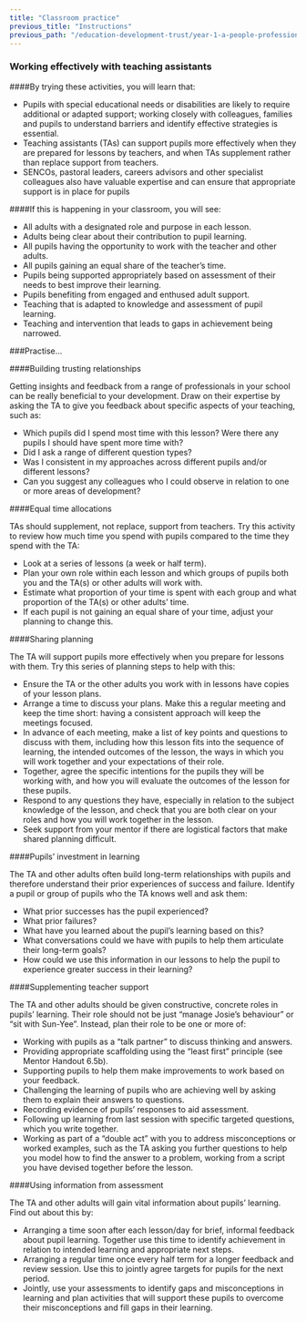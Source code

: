```yaml
---
title: "Classroom practice"
previous_title: "Instructions"
previous_path: "/education-development-trust/year-1-a-people-profession/summer-week-4-ect-instructions"
---
```


### Working effectively with teaching assistants

####By trying these activities, you will learn that: 

- Pupils with special educational needs or disabilities are likely to require additional or adapted support; working closely with colleagues, families and pupils to understand barriers and identify effective strategies is essential.
- Teaching assistants (TAs) can support pupils more effectively when they are prepared for lessons by teachers, and when TAs supplement rather than replace support from teachers.
- SENCOs, pastoral leaders, careers advisors and other specialist colleagues also have valuable expertise and can ensure that appropriate support is in place for pupils

####If this is happening in your classroom, you will see:
- All adults with a designated role and purpose in each lesson. 
- Adults being clear about their contribution to pupil learning. 
- All pupils having the opportunity to work with the teacher and other adults. 
- All pupils gaining an equal share of the teacher’s time. 
- Pupils being supported appropriately based on assessment of their needs to best improve their learning. 
- Pupils benefiting from engaged and enthused adult support. 
- Teaching that is adapted to knowledge and assessment of pupil learning. 
- Teaching and intervention that leads to gaps in achievement being narrowed.


###Practise…

####Building trusting relationships

Getting insights and feedback from a range of professionals in your school can be really beneficial to your development. Draw on their expertise by asking the TA to give you feedback about specific aspects of your teaching, such as:

- Which pupils did I spend most time with this lesson? Were there any pupils I should have spent more time with?
- Did I ask a range of different question types?
- Was I consistent in my approaches across different pupils and/or different lessons?
- Can you suggest any colleagues who I could observe in relation to one or more areas of development?

####Equal time allocations

TAs should supplement, not replace, support from teachers. Try this activity to review how much time you spend with pupils compared to the time they spend with the TA:

- Look at a series of lessons (a week or half term).
- Plan your own role within each lesson and which groups of pupils both you and the TA(s) or other adults will work with.
- Estimate what proportion of your time is spent with each group and what proportion of the TA(s) or other adults’ time. 
- If each pupil is not gaining an equal share of your time, adjust your planning to change this. 

####Sharing planning

The TA will support pupils more effectively when you prepare for lessons with them. Try this series of planning steps to help with this:

- Ensure the TA or the other adults you work with in lessons have copies of your lesson plans.
- Arrange a time to discuss your plans. Make this a regular meeting and keep the time short: having a consistent approach will keep the meetings focused. 
- In advance of each meeting, make a list of key points and questions to discuss with them, including how this lesson fits into the sequence of learning, the intended outcomes of the lesson, the ways in which you will work together and your expectations of their role.
- Together, agree the specific intentions for the pupils they will be working with, and how you will evaluate the outcomes of the lesson for these pupils.
- Respond to any questions they have, especially in relation to the subject knowledge of the lesson, and check that you are both clear on your roles and how you will work together in the lesson. 
- Seek support from your mentor if there are logistical factors that make shared planning difficult. 

####Pupils’ investment in learning

The TA and other adults often build long-term relationships with pupils and therefore understand their prior experiences of success and failure. Identify a pupil or group of pupils who the TA knows well and ask them:

- What prior successes has the pupil experienced?
- What prior failures?
- What have you learned about the pupil’s learning based on this?
- What conversations could we have with pupils to help them articulate their long-term goals?
- How could we use this information in our lessons to help the pupil to experience greater success in their learning?

####Supplementing teacher support

The TA and other adults should be given constructive, concrete roles in pupils’ learning. Their role should not be just “manage Josie’s behaviour” or “sit with Sun-Yee”. Instead, plan their role to be one or more of: 

- Working with pupils as a “talk partner” to discuss thinking and answers.
- Providing appropriate scaffolding using the “least first” principle (see Mentor Handout 6.5b).
- Supporting pupils to help them make improvements to work based on your feedback.
- Challenging the learning of pupils who are achieving well by asking them to explain their answers to questions.
- Recording evidence of pupils’ responses to aid assessment.
- Following up learning from last session with specific targeted questions, which you write together.
- Working as part of a “double act” with you to address misconceptions or worked examples, such as the TA asking you further questions to help you model how to find the answer to a problem, working from a script you have devised together before the lesson.

####Using information from assessment 

The TA and other adults will gain vital information about pupils’ learning. Find out about this by: 

- Arranging a time soon after each lesson/day for brief, informal feedback about pupil learning. Together use this time to identify achievement in relation to intended learning and appropriate next steps.
- Arranging a regular time once every half term for a longer feedback and review session. Use this to jointly agree targets for pupils for the next period.
- Jointly, use your assessments to identify gaps and misconceptions in learning and plan activities that will support these pupils to overcome their misconceptions and fill gaps in their learning.

